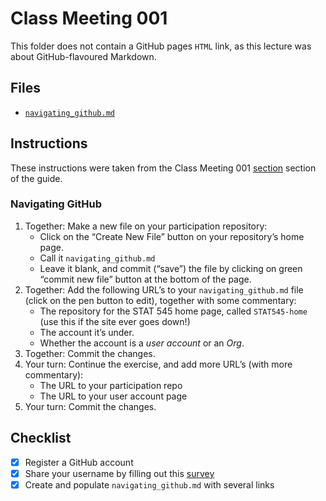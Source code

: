 # Class Meeting 001
This folder does not contain a GitHub pages `HTML` link, as this lecture was about GitHub-flavoured Markdown.

## Files
* [`navigating_github.md`](https://github.com/dy-lin/STAT545-participation/blob/master/cm001/navigating_github.md)
## Instructions
These instructions were taken from the Class Meeting 001 [section](https://stat545guidebook.netlify.com/introduction-to-stat-545-and-github.html) section of the guide.

### Navigating GitHub

1. Together: Make a new file on your participation repository:
    * Click on the “Create New File” button on your repository’s home page.
    * Call it `navigating_github.md`
    * Leave it blank, and commit (“save”) the file by clicking on green “commit new file” button at the bottom of the page.
1. Together: Add the following URL’s to your `navigating_github.md` file (click on the pen button to edit), together with some commentary:
    * The repository for the STAT 545 home page, called `STAT545-home` (use this if the site ever goes down!)
    * The account it’s under.
    * Whether the account is a _user account_ or an _Org_.
1. Together: Commit the changes.
1.  Your turn: Continue the exercise, and add more URL’s (with more commentary):
    * The URL to your participation repo
    * The URL to your user account page
1. Your turn: Commit the changes.

## Checklist
- [x] Register a GitHub account
- [x] Share your username by filling out this [survey](https://ubc.ca1.qualtrics.com/jfe/form/SV_8jKz3FaT7w5EHfT)
- [x] Create and populate `navigating_github.md` with several links
